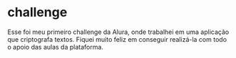 # challenge
Esse foi meu primeiro challenge da Alura, onde trabalhei em uma aplicação que criptografa textos.
Fiquei muito feliz em conseguir realizá-la com todo o apoio das aulas da plataforma.
